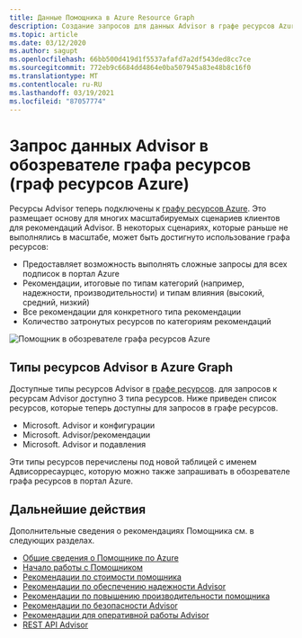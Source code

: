 ```yaml
---
title: Данные Помощника в Azure Resource Graph
description: Создание запросов для данных Advisor в графе ресурсов Azure
ms.topic: article
ms.date: 03/12/2020
ms.author: sagupt
ms.openlocfilehash: 66bb500d419d1f5537afafd7a2df543ded8cc7ce
ms.sourcegitcommit: 772eb9c6684dd4864e0ba507945a83e48b8c16f0
ms.translationtype: MT
ms.contentlocale: ru-RU
ms.lasthandoff: 03/19/2021
ms.locfileid: "87057774"
---
```

# <a name="query-for-advisor-data-in-resource-graph-explorer-azure-resource-graph"></a>Запрос данных Advisor в обозревателе графа ресурсов (граф ресурсов Azure)

Ресурсы Advisor теперь подключены к [графу ресурсов Azure](https://azure.microsoft.com/features/resource-graph/). Это размещает основу для многих масштабируемых сценариев клиентов для рекомендаций Advisor. В некоторых сценариях, которые раньше не выполнялись в масштабе, может быть достигнуто использование графа ресурсов:
* Предоставляет возможность выполнять сложные запросы для всех подписок в портал Azure
* Рекомендации, итоговые по типам категорий (например, надежности, производительности) и типам влияния (высокий, средний, низкий)
* Все рекомендации для конкретного типа рекомендации
* Количество затронутых ресурсов по категориям рекомендаций

![Помощник в обозревателе графа ресурсов Azure](./media/azure-resource-graph-1.png)  


## <a name="advisor-resource-types-in-azure-graph"></a>Типы ресурсов Advisor в Azure Graph

Доступные типы ресурсов Advisor в [графе ресурсов](../governance/resource-graph/index.yml). для запросов к ресурсам Advisor доступно 3 типа ресурсов. Ниже приведен список ресурсов, которые теперь доступны для запросов в графе ресурсов.
* Microsoft. Advisor и конфигурации
* Microsoft. Advisor/рекомендации
* Microsoft. Advisor и подавления

Эти типы ресурсов перечислены под новой таблицей с именем Адвисорресаурцес, которую можно также запрашивать в обозревателе графа ресурсов в портал Azure.


## <a name="next-steps"></a>Дальнейшие действия

Дополнительные сведения о рекомендациях Помощника см. в следующих разделах.
* [Общие сведения о Помощнике по Azure](advisor-overview.md)
* [Начало работы с Помощником](advisor-get-started.md)
* [Рекомендации по стоимости помощника](advisor-cost-recommendations.md)
* [Рекомендации по обеспечению надежности Advisor](advisor-high-availability-recommendations.md)
* [Рекомендации по повышению производительности помощника](advisor-performance-recommendations.md)
* [Рекомендации по безопасности Advisor](advisor-security-recommendations.md)
* [Рекомендации для оперативной работы Advisor](advisor-operational-excellence-recommendations.md)
* [REST API Advisor](/rest/api/advisor/)
